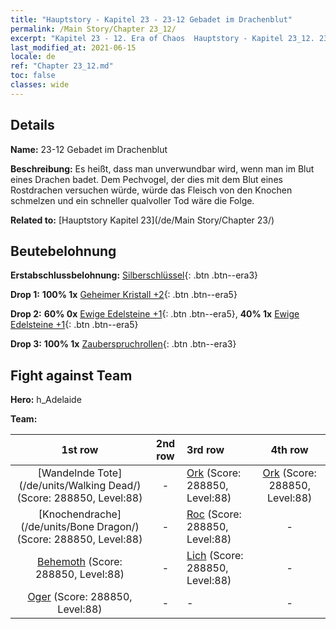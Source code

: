 ```yaml
---
title: "Hauptstory - Kapitel 23 - 23-12 Gebadet im Drachenblut"
permalink: /Main Story/Chapter 23_12/
excerpt: "Kapitel 23 - 12. Era of Chaos  Hauptstory - Kapitel 23_12. 23-12 Gebadet im Drachenblut"
last_modified_at: 2021-06-15
locale: de
ref: "Chapter 23_12.md"
toc: false
classes: wide
---
```


## Details

 **Name:** 23-12 Gebadet im Drachenblut

 **Beschreibung:** Es heißt, dass man unverwundbar wird, wenn man im Blut eines Drachen badet. Dem Pechvogel, der dies mit dem Blut eines Rostdrachen versuchen würde, würde das Fleisch von den Knochen schmelzen und ein schneller qualvoller Tod wäre die Folge.

 **Related to:** [Hauptstory Kapitel 23](/de/Main Story/Chapter 23/)

## Beutebelohnung

 **Erstabschlussbelohnung:** [Silberschlüssel](/ItemsDE/con_693/){: .btn .btn--era3}

 **Drop 1:** **100% 1x** [Geheimer Kristall +2](/ItemsDE/mat_80/){: .btn .btn--era5}

 **Drop 2:** **60% 0x** [Ewige Edelsteine +1](/ItemsDE/mat_72/){: .btn .btn--era5}, **40% 1x** [Ewige Edelsteine +1](/ItemsDE/mat_72/){: .btn .btn--era5}

 **Drop 3:** **100% 1x** [Zauberspruchrollen](/ItemsDE/con_694/){: .btn .btn--era3}


## Fight against Team
 **Hero:** h_Adelaide

 **Team:**


  | 1st row | 2nd row | 3rd row | 4th row |
  |:----:|:----:|:----|:----:|
  | [Wandelnde Tote](/de/units/Walking Dead/) (Score: 288850, Level:88)  | - | [Ork](/de/units/Orc/) (Score: 288850, Level:88)  | [Ork](/de/units/Orc/) (Score: 288850, Level:88)  |
  | [Knochendrache](/de/units/Bone Dragon/) (Score: 288850, Level:88)  | - | [Roc](/de/units/Roc/) (Score: 288850, Level:88)  | - |
  | [Behemoth](/de/units/Behemoth/) (Score: 288850, Level:88)  | - | [Lich](/de/units/Lich/) (Score: 288850, Level:88)  | - |
  | [Oger](/de/units/Ogre/) (Score: 288850, Level:88)  | - | - | - |


